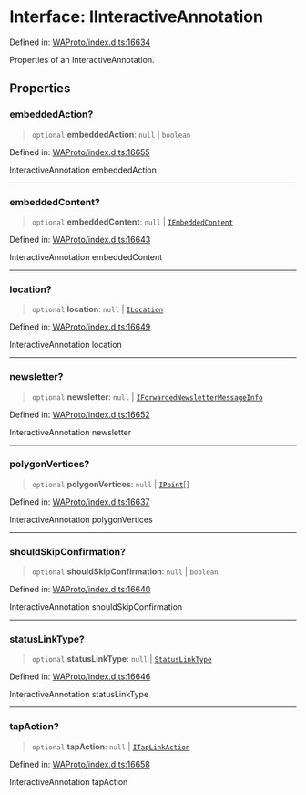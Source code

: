 # Interface: IInteractiveAnnotation

Defined in: [WAProto/index.d.ts:16634](https://github.com/Fokusdotid/bail/blob/3bd64a6fd6e8fc52d3ec9ba842534bed26103555/WAProto/index.d.ts#L16634)

Properties of an InteractiveAnnotation.

## Properties

### embeddedAction?

> `optional` **embeddedAction**: `null` \| `boolean`

Defined in: [WAProto/index.d.ts:16655](https://github.com/Fokusdotid/bail/blob/3bd64a6fd6e8fc52d3ec9ba842534bed26103555/WAProto/index.d.ts#L16655)

InteractiveAnnotation embeddedAction

***

### embeddedContent?

> `optional` **embeddedContent**: `null` \| [`IEmbeddedContent`](IEmbeddedContent.md)

Defined in: [WAProto/index.d.ts:16643](https://github.com/Fokusdotid/bail/blob/3bd64a6fd6e8fc52d3ec9ba842534bed26103555/WAProto/index.d.ts#L16643)

InteractiveAnnotation embeddedContent

***

### location?

> `optional` **location**: `null` \| [`ILocation`](ILocation.md)

Defined in: [WAProto/index.d.ts:16649](https://github.com/Fokusdotid/bail/blob/3bd64a6fd6e8fc52d3ec9ba842534bed26103555/WAProto/index.d.ts#L16649)

InteractiveAnnotation location

***

### newsletter?

> `optional` **newsletter**: `null` \| [`IForwardedNewsletterMessageInfo`](../namespaces/ContextInfo/interfaces/IForwardedNewsletterMessageInfo.md)

Defined in: [WAProto/index.d.ts:16652](https://github.com/Fokusdotid/bail/blob/3bd64a6fd6e8fc52d3ec9ba842534bed26103555/WAProto/index.d.ts#L16652)

InteractiveAnnotation newsletter

***

### polygonVertices?

> `optional` **polygonVertices**: `null` \| [`IPoint`](IPoint.md)[]

Defined in: [WAProto/index.d.ts:16637](https://github.com/Fokusdotid/bail/blob/3bd64a6fd6e8fc52d3ec9ba842534bed26103555/WAProto/index.d.ts#L16637)

InteractiveAnnotation polygonVertices

***

### shouldSkipConfirmation?

> `optional` **shouldSkipConfirmation**: `null` \| `boolean`

Defined in: [WAProto/index.d.ts:16640](https://github.com/Fokusdotid/bail/blob/3bd64a6fd6e8fc52d3ec9ba842534bed26103555/WAProto/index.d.ts#L16640)

InteractiveAnnotation shouldSkipConfirmation

***

### statusLinkType?

> `optional` **statusLinkType**: `null` \| [`StatusLinkType`](../namespaces/InteractiveAnnotation/enumerations/StatusLinkType.md)

Defined in: [WAProto/index.d.ts:16646](https://github.com/Fokusdotid/bail/blob/3bd64a6fd6e8fc52d3ec9ba842534bed26103555/WAProto/index.d.ts#L16646)

InteractiveAnnotation statusLinkType

***

### tapAction?

> `optional` **tapAction**: `null` \| [`ITapLinkAction`](ITapLinkAction.md)

Defined in: [WAProto/index.d.ts:16658](https://github.com/Fokusdotid/bail/blob/3bd64a6fd6e8fc52d3ec9ba842534bed26103555/WAProto/index.d.ts#L16658)

InteractiveAnnotation tapAction
